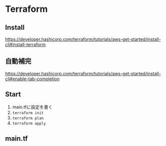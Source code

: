 # Terraform

## Install

<https://developer.hashicorp.com/terraform/tutorials/aws-get-started/install-cli#install-terraform>

## 自動補完

<https://developer.hashicorp.com/terraform/tutorials/aws-get-started/install-cli#enable-tab-completion>

## Start

1. main.tfに設定を書く
2. `terraform init`
3. `terraform plan`
4. `terraform apply`

## main.tf
